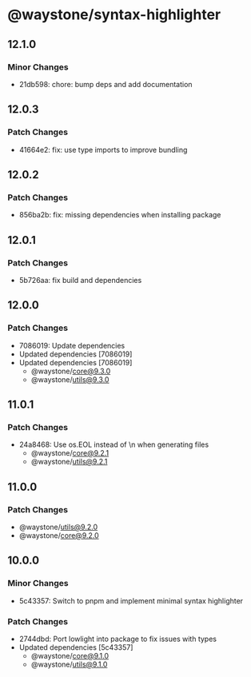 # @waystone/syntax-highlighter

## 12.1.0

### Minor Changes

- 21db598: chore: bump deps and add documentation

## 12.0.3

### Patch Changes

- 41664e2: fix: use type imports to improve bundling

## 12.0.2

### Patch Changes

- 856ba2b: fix: missing dependencies when installing package

## 12.0.1

### Patch Changes

- 5b726aa: fix build and dependencies

## 12.0.0

### Patch Changes

- 7086019: Update dependencies
- Updated dependencies [7086019]
- Updated dependencies [7086019]
  - @waystone/core@9.3.0
  - @waystone/utils@9.3.0

## 11.0.1

### Patch Changes

- 24a8468: Use os.EOL instead of \n when generating files
  - @waystone/core@9.2.1
  - @waystone/utils@9.2.1

## 11.0.0

### Patch Changes

- @waystone/utils@9.2.0
- @waystone/core@9.2.0

## 10.0.0

### Minor Changes

- 5c43357: Switch to pnpm and implement minimal syntax highlighter

### Patch Changes

- 2744dbd: Port lowlight into package to fix issues with types
- Updated dependencies [5c43357]
  - @waystone/core@9.1.0
  - @waystone/utils@9.1.0
